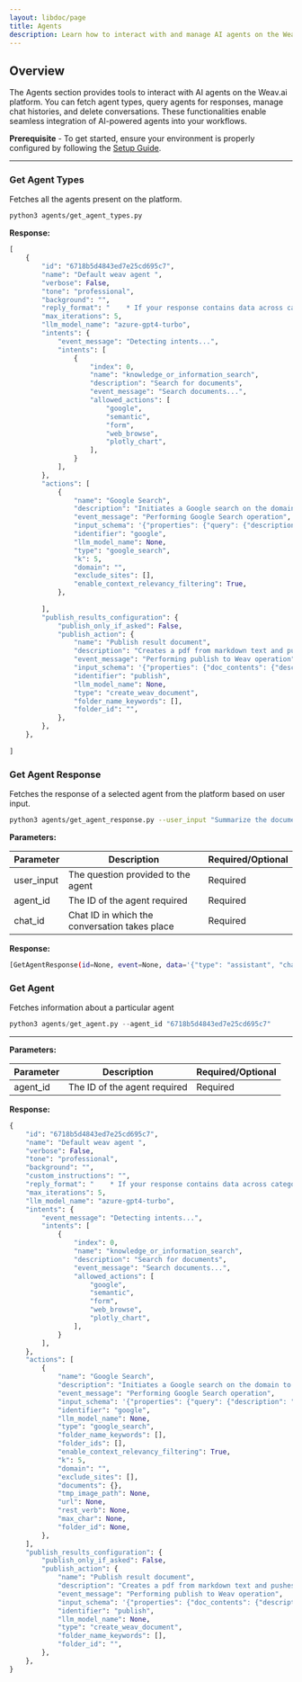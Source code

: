 ```yaml
---
layout: libdoc/page
title: Agents
description: Learn how to interact with and manage AI agents on the Weav.ai platform.
---
```

## **Overview**
The Agents section provides tools to interact with AI agents on the Weav.ai platform. You can fetch agent types, query agents for responses, manage chat histories, and delete conversations. These functionalities enable seamless integration of AI-powered agents into your workflows.

**Prerequisite** - To get started, ensure your environment is properly configured by following the [Setup Guide](setup).

-----

### Get Agent Types

Fetches all the agents present on the platform.

```bash
python3 agents/get_agent_types.py
```

**Response:**

```python
[
    {
        "id": "6718b5d4843ed7e25cd695c7",
        "name": "Default weav agent ",
        "verbose": False,
        "tone": "professional",
        "background": "",
        "reply_format": "    * If your response contains data across categories or time periods or organizing multiple statistics, format them as a table in markdown format.\n    * If your response has a list of items, please format your response as bulleted list in markdown format.\n    * If your response contains instructions or steps, please format your response as numbered list in markdown format.",
        "max_iterations": 5,
        "llm_model_name": "azure-gpt4-turbo",
        "intents": {
            "event_message": "Detecting intents...",
            "intents": [
                {
                    "index": 0,
                    "name": "knowledge_or_information_search",
                    "description": "Search for documents",
                    "event_message": "Search documents...",
                    "allowed_actions": [
                        "google",
                        "semantic",
                        "form",
                        "web_browse",
                        "plotly_chart",
                    ],
                }
            ],
        },
        "actions": [
            {
                "name": "Google Search",
                "description": "Initiates a Google search on the domain to obtain pertinent information or web links within the domain defined in the action config.",
                "event_message": "Performing Google Search operation",
                "input_schema": '{"properties": {"query": {"description": "Google search query.", "title": "Query", "type": "string"}}, "required": ["query"], "title": "GoogleSearchInput", "type": "object"}',
                "identifier": "google",
                "llm_model_name": None,
                "type": "google_search",
                "k": 5,
                "domain": "",
                "exclude_sites": [],
                "enable_context_relevancy_filtering": True,
            },
            
        ],
        "publish_results_configuration": {
            "publish_only_if_asked": False,
            "publish_action": {
                "name": "Publish result document",
                "description": "Creates a pdf from markdown text and pushes it to weav copilot",
                "event_message": "Performing publish to Weav operation",
                "input_schema": '{"properties": {"doc_contents": {"description": "Dictionary with keys: page_title, page_text (in markdown) and (optional) image_file_path", "title": "Doc Contents", "type": "object"}}, "required": ["doc_contents"], "title": "CreateDocInput", "type": "object"}',
                "identifier": "publish",
                "llm_model_name": None,
                "type": "create_weav_document",
                "folder_name_keywords": [],
                "folder_id": "",
            },
        },
    },
   
]

```

### Get Agent Response

Fetches the response of a selected agent from the platform based on user input.

```bash
python3 agents/get_agent_response.py --user_input "Summarize the document" --chat_id "google-oauth2|117349365869611297391_Insurance Underwriting AI Agent" --agent_id "Insurance Underwriting AI Agent"
```

**Parameters:**

| **Parameter** | **Description** | **Required/Optional** |
| --- | --- | --- |
| user_input | The question provided to the agent | Required |
| agent_id | The ID of the agent required | Required |
| chat_id | Chat ID in which the conversation takes place | Required |

**Response:**

```bash
[GetAgentResponse(id=None, event=None, data='{"type": "assistant", "chat_id": "google-oauth2|117349365869611297391_Insurance Underwriting AI Agent", "vote": "no vote", "message_id": "d79c34f5-f4f3-4170-8baa-8baf2efea2a4", "search_results": [], "generate_button": null, "tags": [], "text": "**Analyzing request...<br><br>** ", "timestamp": "2024-09-25 19:12:20.178930+00:00"}', retry=None),...]
```

### Get Agent

Fetches information about a particular agent

```python
python3 agents/get_agent.py --agent_id "6718b5d4843ed7e25cd695c7"
```

---

**Parameters:**

| **Parameter** | **Description** | **Required/Optional** |
| --- | --- | --- |
| agent_id | The ID of the agent required | Required |

**Response:**

```python
{
    "id": "6718b5d4843ed7e25cd695c7",
    "name": "Default weav agent ",
    "verbose": False,
    "tone": "professional",
    "background": "",
    "custom_instructions": "",
    "reply_format": "    * If your response contains data across categories or time periods or organizing multiple statistics, format them as a table in markdown format.\n    * If your response has a list of items, please format your response as bulleted list in markdown format.\n    * If your response contains instructions or steps, please format your response as numbered list in markdown format.",
    "max_iterations": 5,
    "llm_model_name": "azure-gpt4-turbo",
    "intents": {
        "event_message": "Detecting intents...",
        "intents": [
            {
                "index": 0,
                "name": "knowledge_or_information_search",
                "description": "Search for documents",
                "event_message": "Search documents...",
                "allowed_actions": [
                    "google",
                    "semantic",
                    "form",
                    "web_browse",
                    "plotly_chart",
                ],
            }
        ],
    },
    "actions": [
        {
            "name": "Google Search",
            "description": "Initiates a Google search on the domain to obtain pertinent information or web links within the domain defined in the action config.",
            "event_message": "Performing Google Search operation",
            "input_schema": '{"properties": {"query": {"description": "Google search query.", "title": "Query", "type": "string"}}, "required": ["query"], "title": "GoogleSearchInput", "type": "object"}',
            "identifier": "google",
            "llm_model_name": None,
            "type": "google_search",
            "folder_name_keywords": [],
            "folder_ids": [],
            "enable_context_relevancy_filtering": True,
            "k": 5,
            "domain": "",
            "exclude_sites": [],
            "documents": {},
            "tmp_image_path": None,
            "url": None,
            "rest_verb": None,
            "max_char": None,
            "folder_id": None,
        },
    ],
    "publish_results_configuration": {
        "publish_only_if_asked": False,
        "publish_action": {
            "name": "Publish result document",
            "description": "Creates a pdf from markdown text and pushes it to weav copilot",
            "event_message": "Performing publish to Weav operation",
            "input_schema": '{"properties": {"doc_contents": {"description": "Dictionary with keys: page_title, page_text (in markdown) and (optional) image_file_path", "title": "Doc Contents", "type": "object"}}, "required": ["doc_contents"], "title": "CreateDocInput", "type": "object"}',
            "identifier": "publish",
            "llm_model_name": None,
            "type": "create_weav_document",
            "folder_name_keywords": [],
            "folder_id": "",
        },
    },
}

```